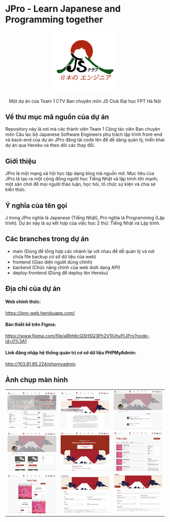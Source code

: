 # JPro - Learn Japanese and Programming together

<p align="center">
  <img alt="JPro logo" width="200" src="https://raw.githubusercontent.com/tunnaduong/jpro/main/js_logo_transparent.png">
</p>
<p align="center">Một dự án của Team 1 CTV Ban chuyên môn JS Club Đại học FPT Hà Nội</p>


## Về thư mục mã nguồn của dự án
Repository này là nơi mà các thành viên Team 1 Cộng tác viên Ban chuyên môn Câu lạc bộ Japanese Software Engineers phụ trách lập trình front-end và back-end của dự án JPro đăng tải code lên để dễ dàng quản lý, triển khai dự án qua Heroku và theo dõi các thay đổi.

## Giới thiệu
JPro là một mạng xã hội học tập dạng blog mã nguồn mở. Mục tiêu của JPro là tạo ra một cộng đồng người học Tiếng Nhật và lập trình lớn mạnh, một sân chơi để mọi người thảo luận, học hỏi, tổ chức sự kiện và chia sẻ kiến thức.

## Ý nghĩa của tên gọi
J trong JPro nghĩa là Japanese (Tiếng Nhật), Pro nghĩa là Programming (Lập trình). Dự án này là sự kết hợp của việc học 2 thứ: Tiếng Nhật và Lập trình.

## Các branches trong dự án
 - main (Dùng để tổng hợp các nhánh lại với nhau để dễ quản lý và nơi chứa file backup cơ sở dữ liệu của web)
 - frontend (Giao diện người dùng chính)
 - backend (Chức năng chính của web dưới dạng API)
 - deploy-frontend (Dùng để deploy lên Heroku)

## Địa chỉ của dự án

#### Web chính thức:
https://jpro-web.herokuapp.com/

#### Bản thiết kế trên Figma:
https://www.figma.com/file/aRhh6cQSHSQ3Ph2V1IUhyP/JPro?node-id=0%3A1

#### Link đăng nhập hệ thống quản trị cơ sở dữ liệu PHPMyAdmin:
http://103.81.85.224/phpmyadmin

## Ảnh chụp màn hình

| | | |
|:-------------------------:|:-------------------------:|:-------------------------:|
|<img alt="Screenshots" src="https://raw.githubusercontent.com/tunnaduong/jpro/main/screenshots/1.png">|<img alt="Screenshots" src="https://raw.githubusercontent.com/tunnaduong/jpro/main/screenshots/2.png">|<img alt="Screenshots" src="https://raw.githubusercontent.com/tunnaduong/jpro/main/screenshots/3.png">|
|<img alt="Screenshots" src="https://raw.githubusercontent.com/tunnaduong/jpro/main/screenshots/4.png">|<img alt="Screenshots" src="https://raw.githubusercontent.com/tunnaduong/jpro/main/screenshots/5.png">|<img alt="Screenshots" src="https://raw.githubusercontent.com/tunnaduong/jpro/main/screenshots/6.png">|
|<img alt="Screenshots" src="https://raw.githubusercontent.com/tunnaduong/jpro/main/screenshots/7.png">|<img alt="Screenshots" src="https://raw.githubusercontent.com/tunnaduong/jpro/main/screenshots/8.png">|<img alt="Screenshots" src="https://raw.githubusercontent.com/tunnaduong/jpro/main/screenshots/9.png">|
